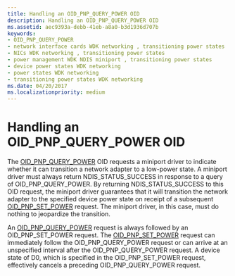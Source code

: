 ```yaml
---
title: Handling an OID_PNP_QUERY_POWER OID
description: Handling an OID_PNP_QUERY_POWER OID
ms.assetid: aec9393a-debb-41eb-a8a0-b3d1936d707b
keywords:
- OID_PNP_QUERY_POWER
- network interface cards WDK networking , transitioning power states
- NICs WDK networking , transitioning power states
- power management WDK NDIS miniport , transitioning power states
- device power states WDK networking
- power states WDK networking
- transitioning power states WDK networking
ms.date: 04/20/2017
ms.localizationpriority: medium
---
```


# Handling an OID\_PNP\_QUERY\_POWER OID





The [OID\_PNP\_QUERY\_POWER](https://msdn.microsoft.com/library/windows/hardware/ff569778) OID requests a miniport driver to indicate whether it can transition a network adapter to a low-power state. A miniport driver must always return NDIS\_STATUS\_SUCCESS in response to a query of OID\_PNP\_QUERY\_POWER. By returning NDIS\_STATUS\_SUCCESS to this OID request, the miniport driver guarantees that it will transition the network adapter to the specified device power state on receipt of a subsequent [OID\_PNP\_SET\_POWER](https://msdn.microsoft.com/library/windows/hardware/ff569780) request. The miniport driver, in this case, must do nothing to jeopardize the transition.

An [OID\_PNP\_QUERY\_POWER](https://msdn.microsoft.com/library/windows/hardware/ff569778) request is always followed by an OID\_PNP\_SET\_POWER request. The [OID\_PNP\_SET\_POWER](https://msdn.microsoft.com/library/windows/hardware/ff569780) request can immediately follow the OID\_PNP\_QUERY\_POWER request or can arrive at an unspecified interval after the OID\_PNP\_QUERY\_POWER request. A device state of D0, which is specified in the OID\_PNP\_SET\_POWER request, effectively cancels a preceding OID\_PNP\_QUERY\_POWER request.

 

 





